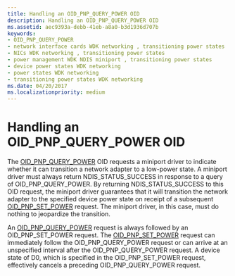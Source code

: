 ```yaml
---
title: Handling an OID_PNP_QUERY_POWER OID
description: Handling an OID_PNP_QUERY_POWER OID
ms.assetid: aec9393a-debb-41eb-a8a0-b3d1936d707b
keywords:
- OID_PNP_QUERY_POWER
- network interface cards WDK networking , transitioning power states
- NICs WDK networking , transitioning power states
- power management WDK NDIS miniport , transitioning power states
- device power states WDK networking
- power states WDK networking
- transitioning power states WDK networking
ms.date: 04/20/2017
ms.localizationpriority: medium
---
```


# Handling an OID\_PNP\_QUERY\_POWER OID





The [OID\_PNP\_QUERY\_POWER](https://msdn.microsoft.com/library/windows/hardware/ff569778) OID requests a miniport driver to indicate whether it can transition a network adapter to a low-power state. A miniport driver must always return NDIS\_STATUS\_SUCCESS in response to a query of OID\_PNP\_QUERY\_POWER. By returning NDIS\_STATUS\_SUCCESS to this OID request, the miniport driver guarantees that it will transition the network adapter to the specified device power state on receipt of a subsequent [OID\_PNP\_SET\_POWER](https://msdn.microsoft.com/library/windows/hardware/ff569780) request. The miniport driver, in this case, must do nothing to jeopardize the transition.

An [OID\_PNP\_QUERY\_POWER](https://msdn.microsoft.com/library/windows/hardware/ff569778) request is always followed by an OID\_PNP\_SET\_POWER request. The [OID\_PNP\_SET\_POWER](https://msdn.microsoft.com/library/windows/hardware/ff569780) request can immediately follow the OID\_PNP\_QUERY\_POWER request or can arrive at an unspecified interval after the OID\_PNP\_QUERY\_POWER request. A device state of D0, which is specified in the OID\_PNP\_SET\_POWER request, effectively cancels a preceding OID\_PNP\_QUERY\_POWER request.

 

 





